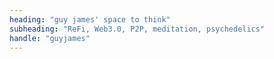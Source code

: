 ```yaml
---
heading: "guy james' space to think"
subheading: "ReFi, Web3.0, P2P, meditation, psychedelics"
handle: "guyjames"
---
```

